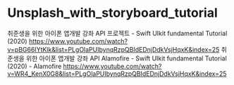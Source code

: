 # Unsplash_with_storyboard_tutorial
취준생을 위한 아이폰 앱개발 강좌 API 프로젝트 - Swift UIkit fundamental Tutorial (2020)
https://www.youtube.com/watch?v=pBG66IYtKlk&list=PLgOlaPUIbynqRzpQBIdEDnjDdkVsjHqxK&index=25
취준생을 위한 아이폰 앱개발 강좌 API Alamofire - Swift UIkit fundamental Tutorial (2020) - Alamofire
https://www.youtube.com/watch?v=WR4_KenX0G8&list=PLgOlaPUIbynqRzpQBIdEDnjDdkVsjHqxK&index=25
